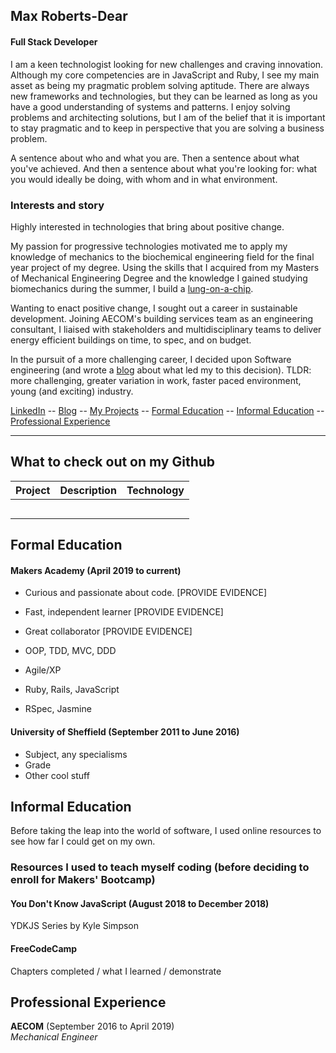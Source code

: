 ## Max Roberts-Dear

#### Full Stack Developer

I am a keen technologist looking for new challenges and craving innovation. Although my core competencies are in JavaScript and Ruby, I see my main asset as being my pragmatic problem solving aptitude. There are always new frameworks and technologies, but they can be learned as long as you have a good understanding of systems and patterns. I enjoy solving problems and architecting solutions, but I am of the belief that it is important to stay pragmatic and to keep in perspective that you are solving a business problem.

A sentence about who and what you are. Then a sentence about what you've achieved. And then a sentence about what you're looking for: what you would ideally be doing, with whom and in what environment.

### Interests and story

Highly interested in technologies that bring about positive change. 

My passion for progressive technologies motivated me to apply my knowledge of mechanics to the biochemical engineering field for the final year project of my degree. Using the skills that I acquired from my Masters of Mechanical Engineering Degree and the knowledge I gained studying biomechanics during the summer, I build a [lung-on-a-chip](LINK).

Wanting to enact positive change, I sought out a career in sustainable development. Joining AECOM's building services team as an engineering consultant, I liaised with stakeholders and multidisciplinary teams to deliver energy efficient buildings on time, to spec, and on budget.

In the pursuit of a more challenging career, I decided upon Software engineering (and wrote a [blog](LINK) about what led my to this decision). TLDR: more challenging, greater variation in work, faster paced environment, young (and exciting) industry.

[LinkedIn](LINK) -- [Blog](LINK) -- [My Projects](#githubProjects) -- [Formal Education](#formalEducation) -- [Informal Education](#informalEducation) -- [Professional Experience](#professionalExperience) 

---

## <a name = "githubProjects">What to check out on my Github</a>

| Project     | Description | Technology |
|-------------|:-------------:|:------------:|
| | | |
| | | |
| | | |
| | | |
| | | |

## <a name = "formalEducation">Formal Education</a>

#### Makers Academy (April 2019 to current)

- Curious and passionate about code. [PROVIDE EVIDENCE]
- Fast, independent learner [PROVIDE EVIDENCE]
- Great collaborator [PROVIDE EVIDENCE]

- OOP, TDD, MVC, DDD
- Agile/XP
- Ruby, Rails, JavaScript
- RSpec, Jasmine

#### University of Sheffield (September 2011 to June 2016)

- Subject, any specialisms
- Grade
- Other cool stuff

## <a name = "informalEducation">Informal Education</a>

Before taking the leap into the world of software, I used online resources to see how far I could get on my own. 

### Resources I used to teach myself coding (before deciding to enroll for Makers' Bootcamp)

#### You Don't Know JavaScript (August 2018 to December 2018)

YDKJS Series by Kyle Simpson

#### FreeCodeCamp

Chapters completed / what I learned / demonstrate

## <a name = "professionalExperience">Professional Experience</a>

**AECOM** (September 2016 to April 2019)   
*Mechanical Engineer*  
